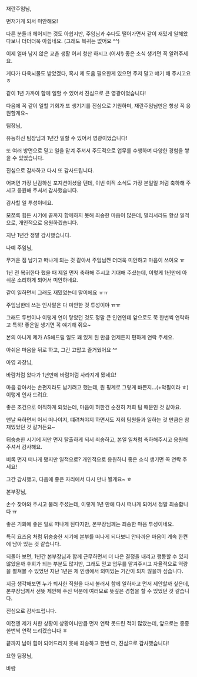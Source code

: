 재란주임님,

먼저가게 되서 미안해요!

다른 분들과 헤어지는 것도 아쉽지만, 주임님과 수다도 떨어가면서 같이 재밌게 일해왔다보니 더더더욱 아쉽네요. (그래도 복귀는 없어요 ^^)

이제 얼마 남지 않은 교촌 생활 어서 청산 하시고 (어서!) 좋은 소식 생기면 꼭 알려주세요.

게다가 다육뇌물도 받았겠다, 혹시 제 도움 필요한게 있으면 주저 말고 얘기 해 주시고요 ㅎ

같이 1년 가까이 함께 일할 수 있어서 진심으로 큰 영광이었습니다!

다음에 꼭 같이 일할 기회가 또 생기기를 진심으로 기원하며, 재란주임님만은 항상 꼭 응원할게요~



팀장님,

유능하신 팀장님과 1년간 일할 수 있어서 영광이었습니다!

또 여러 방면으로 믿고 일을 맡겨 주셔서 주도적으로 업무를 수행하며 다양한 경험을 쌓을 수 있었습니다.

진심으로 감사하고 다시 또 감사드립니다.

어쩌면 가장 난감하신 포지션이셨을 텐데, 이번 이직 소식도 가장 본일일 처럼 축하해 주시고  응원해 주셔서 감사했습니다.

감사할 일 투성이네요.

모쪼록 힘든 시기에 끝까지 함께하지 못해 죄송한 마음이 많은데, 멀리서라도 항상 일적으로, 개인적으로 응원하겠습니다. 

지난 1년간 정말 감사했습니다.



나예 주임님,

무거운 짐 남기고 떠나게 되는 것 같아서 주임님껜 더더욱 미안하고 마음이 쓰여요 ㅠ

1년 전 복귀한다 했을 때 제일 먼저 축하해 주시고 기대해 주셨는데, 이렇게 1년만에 아쉬운 소리하게 되어서 미안하네요.

같이 일하면서 그래도 재밌었는데 말이에요 ㅠㅠ

주임님한테 쓰는 인사말은 다 미안한 것 투성이야 ㅠㅠ

그래도 두번이나 이렇게 연이 닿았던 것도 정말 큰 인연인데 앞으로도 쭉 한번씩 연락하고 특히! 좋은일 생기면 꼭 얘기해 줘요~

본의 아니게 제가 AS해드릴 일도 꽤 있게 된 만큼 언제든지 편하게 연락 주세요.

아쉬운 마음을 뒤로 하고, 그간 고맙고 즐거웠어요 ^^



아영 과장님,

바람처럼 왔다가 1년만에 바람처럼 사라지게 됐네요!

마음 같아서는 손편지라도 남기려고 했는데, 뭔 핑계로 그렇게 바쁜지...(+악필이라 ㅎ) 이렇게 인사 드려요.

좋은 조건으로 이직하게 되었는데, 마음이 허한건 순전히 저희 팀 때문인 것 같아요.

맨날 욕하면서 어서 떠나야지, 떄려쳐야지 하면서도 저희 팀원들과 일하는 것 만큼은 참 재밌었던 것 같거든요~

뒤숭숭한 시기에 저만 먼저 탈출하게 되서 죄송하고, 본일 일처럼 축하해주시고 응원해 주셔서 감사해요.

비록 먼저 떠나게 됐지만 일적으로? 개인적으로 응원하니 좋은 소식 생기면 꼭 연락 주세요!

그간 감사했고, 다음에 좋은 자리에서 다시 만나 뵐게요~ ㅎ



본부장님,

손수 찾아와 주시고 불러 주셨는데, 이렇게 1년 만에 다시 떠나게 되어서 정말 죄송합니다 ㅠ

좋은 기회에 좋은 일로 떠나게 된다지만, 본부장님께는 죄송한 마음 투성이네요.

특히 요즈음 처럼 뒤숭숭한 시기에 본부를 떠나게 되다보니 안타까운 마음이 계속 한켠에 남아 있는 것 같습니다.

되돌아 보면, 1년간 본부장님과 함께 근무하면서 더 나은 결정을 내리고 행동할 수 있지 않았을까 후회가 되는 부분도 많지만, 그래도 믿고 업무를 맡겨주시고 자율적으로 역량을 펼쳐볼 수 있었던 지난 1년은 제 인생에서 의미있는 기간이 되지 않을까 싶습니다.

지금 생각해보면 누가 퇴사한 직원을 다시 불러서 함께 일하자고 먼저 제안할까 싶은데, 본부장님께서 선뜻 제안해 주신 덕분에 여러모로 뜻깊은 경험을 할 수 있었던 것 같습니다.

진심으로 감사드립니다.

이전엔 제가 처한 상황이 상황이니만큼 먼저 연락 못드린 적이 많았는데, 앞으로는 종종 한번씩 연락 드리겠습니다 ㅎ

끝까지 남아 힘이 되어드리지 못해 죄송하고 한번 더, 진심으로 감사했습니다!



요한 팀장님,

바람